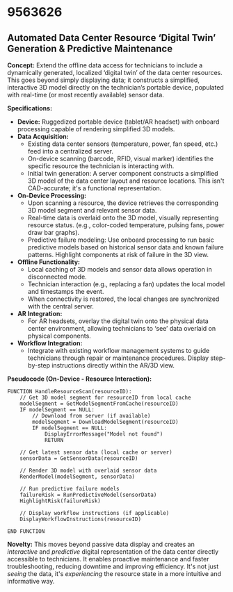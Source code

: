 # 9563626

## Automated Data Center Resource ‘Digital Twin’ Generation & Predictive Maintenance

**Concept:** Extend the offline data access for technicians to include a dynamically generated, localized ‘digital twin’ of the data center resources. This goes beyond simply displaying data; it constructs a simplified, interactive 3D model directly on the technician’s portable device, populated with real-time (or most recently available) sensor data.

**Specifications:**

*   **Device:** Ruggedized portable device (tablet/AR headset) with onboard processing capable of rendering simplified 3D models.
*   **Data Acquisition:**
    *   Existing data center sensors (temperature, power, fan speed, etc.) feed into a centralized server.
    *   On-device scanning (barcode, RFID, visual marker) identifies the specific resource the technician is interacting with.
    *   Initial twin generation: A server component constructs a simplified 3D model of the data center layout and resource locations. This isn't CAD-accurate; it's a functional representation.
*   **On-Device Processing:**
    *   Upon scanning a resource, the device retrieves the corresponding 3D model segment and relevant sensor data.
    *   Real-time data is overlaid onto the 3D model, visually representing resource status.  (e.g., color-coded temperature, pulsing fans, power draw bar graphs).
    *   Predictive failure modeling: Use onboard processing to run basic predictive models based on historical sensor data and known failure patterns. Highlight components at risk of failure in the 3D view.
*   **Offline Functionality:**
    *   Local caching of 3D models and sensor data allows operation in disconnected mode.
    *   Technician interaction (e.g., replacing a fan) updates the local model and timestamps the event.
    *   When connectivity is restored, the local changes are synchronized with the central server.
*   **AR Integration:**
    *   For AR headsets, overlay the digital twin onto the physical data center environment, allowing technicians to ‘see’ data overlaid on physical components.
*   **Workflow Integration:**
    *   Integrate with existing workflow management systems to guide technicians through repair or maintenance procedures. Display step-by-step instructions directly within the AR/3D view.

**Pseudocode (On-Device - Resource Interaction):**

```
FUNCTION HandleResourceScan(resourceID):
    // Get 3D model segment for resourceID from local cache
    modelSegment = GetModelSegmentFromCache(resourceID)
    IF modelSegment == NULL:
        // Download from server (if available)
        modelSegment = DownloadModelSegment(resourceID)
        IF modelSegment == NULL:
            DisplayErrorMessage("Model not found")
            RETURN

    // Get latest sensor data (local cache or server)
    sensorData = GetSensorData(resourceID)

    // Render 3D model with overlaid sensor data
    RenderModel(modelSegment, sensorData)

    // Run predictive failure models
    failureRisk = RunPredictiveModel(sensorData)
    HighlightRisk(failureRisk)

    // Display workflow instructions (if applicable)
    DisplayWorkflowInstructions(resourceID)

END FUNCTION
```

**Novelty:** This moves beyond passive data display and creates an *interactive* and *predictive* digital representation of the data center directly accessible to technicians. It enables proactive maintenance and faster troubleshooting, reducing downtime and improving efficiency. It's not just *seeing* the data, it's *experiencing* the resource state in a more intuitive and informative way.